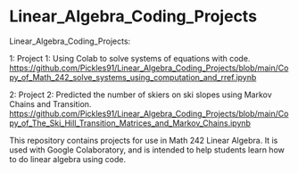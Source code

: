 # Linear_Algebra_Coding_Projects
Linear_Algebra_Coding_Projects:

1: Project 1: Using Colab to solve systems of equations with code.
https://github.com/Pickles91/Linear_Algebra_Coding_Projects/blob/main/Copy_of_Math_242_solve_systems_using_computation_and_rref.ipynb

2: Project 2: Predicted the number of skiers on ski slopes using Markov Chains and Transition.
https://github.com/Pickles91/Linear_Algebra_Coding_Projects/blob/main/Copy_of_The_Ski_Hill_Transition_Matrices_and_Markov_Chains.ipynb

This repository contains projects for use in Math 242 Linear Algebra. It is used with Google Colaboratory, and is intended to help students learn how to do linear algebra using code.
